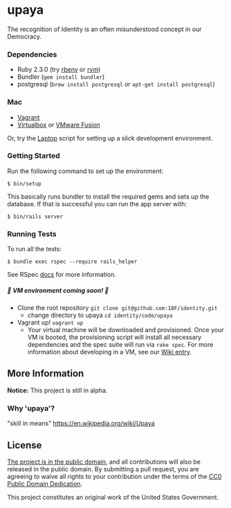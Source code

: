 upaya
=====

The recognition of Identity is an often misunderstood concept in our Democracy.


### Dependencies

- Ruby 2.3.0 (try [rbenv](https://github.com/rbenv/rbenv) or
  [rvm](https://rvm.io/))
- Bundler (`gem install bundler`)
- postgresql (`brew install postgresql` or `apt-get install postgresql`)

### Mac

- [Vagrant](https://www.vagrantup.com/downloads.html)
- [Virtualbox](https://www.virtualbox.org/wiki/Downloads) or [VMware Fusion](https://www.vmware.com/products/fusion)

Or, try the [Laptop](https://github.com/18F/laptop) script for setting up a
slick development environment.

### Getting Started

Run the following command to set up the environment:

    $ bin/setup

This basically runs bundler to install the required gems and sets up the
database.  If that is successful you can run the app server with:

    $ bin/rails server

### Running Tests

To run all the tests:

    $ bundle exec rspec --require rails_helper

See RSpec [docs](https://relishapp.com/rspec/rspec-core/docs/command-line) for
more information.

##### :construction: VM environment coming soon! :construction:

- Clone the root repository `git clone git@github.com:18F/identity.git`
    - change directory to upaya `cd identity/code/upaya`
- Vagrant up! `vagrant up`
    - Your virtual machine will be downloaded and provisioned. Once your VM is
      booted, the provisioning script will install all necessary dependencies
      and the spec suite will run via `rake spec`. For more information about
      developing in a VM, see our [Wiki entry](#).


## More Information

**Notice:** This project is still in alpha.

### Why 'upaya'?

"skill in means" https://en.wikipedia.org/wiki/Upaya

## License

[The project is in the public domain](LICENSE.md), and all contributions will
also be released in the public domain. By submitting a pull request, you are
agreeing to waive all rights to your contribution under the terms of the [CC0
Public Domain Dedication](http://creativecommons.org/publicdomain/zero/1.0/).

This project constitutes an original work of the United States Government.
